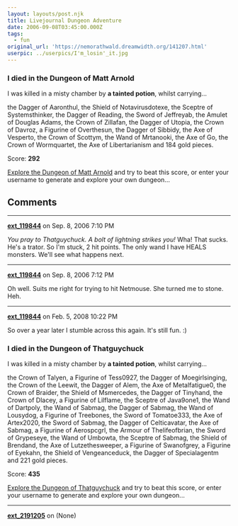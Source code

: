 ```yaml
---
layout: layouts/post.njk
title: Livejournal Dungeon Adventure
date: 2006-09-08T03:45:00.000Z
tags:
  - fun
original_url: 'https://nemorathwald.dreamwidth.org/141207.html'
userpic: ../userpics/I'm_losin'_it.jpg
---
```

### I died in the Dungeon of Matt Arnold

I was killed in a misty chamber by **a tainted potion**, whilst carrying...

the Dagger of Aaronthul, the Shield of Notavirusdotexe, the Sceptre of Systemsthinker, the Dagger of Reading, the Sword of Jeffreyab, the Amulet of Douglas Adams, the Crown of Zillafan, the Dagger of Utopia, the Crown of Davroz, a Figurine of Overthesun, the Dagger of Sibbidy, the Axe of Vesperto, the Crown of Scottym, the Wand of Mrtanooki, the Axe of Go, the Crown of Wormquartet, the Axe of Libertarianism and 184 gold pieces.

Score: **292**

[Explore the Dungeon of Matt Arnold](http://thesurrealist.co.uk/dungeon?user=matt_arnold) and try to beat this score, or enter your username to generate and explore your own dungeon...

## Comments

---

**[ext_119844](https://www.dreamwidth.org/users/ext_119844)** on Sep. 8, 2006 7:10 PM

_You pray to Thatguychuck. A bolt of lightning strikes you!_ Wha! That sucks. He's a trator. So I'm stuck, 2 hit points. The only wand I have HEALS monsters. We'll see what happens next.

---

**[ext_119844](https://www.dreamwidth.org/users/ext_119844)** on Sep. 8, 2006 7:12 PM

Oh well. Suits me right for trying to hit Netmouse. She turned me to stone. Heh.

---

**[ext_119844](https://www.dreamwidth.org/users/ext_119844)** on Feb. 5, 2008 10:22 PM

So over a year later I stumble across this again. It's still fun. :)

### I died in the Dungeon of Thatguychuck

I was killed in a misty chamber by **a tainted potion**, whilst carrying...

the Crown of Talyen, a Figurine of Tess0927, the Dagger of Moegirlsinging, the Crown of the Leewit, the Dagger of Alem, the Axe of Metalfatigue0, the Crown of Braider, the Shield of Msmercedes, the Dagger of Tinyhand, the Crown of Dlacey, a Figurine of Lilflame, the Sceptre of Java9one1, the Wand of Dartpoly, the Wand of Sabmag, the Dagger of Sabmag, the Wand of Lousydog, a Figurine of Treebones, the Sword of Tomatoe333, the Axe of Artex2020, the Sword of Sabmag, the Dagger of Celticavatar, the Axe of Sabmag, a Figurine of Aerospcgrl, the Armour of Thelifeofbrian, the Sword of Grypeseye, the Wand of Umbowta, the Sceptre of Sabmag, the Shield of Brendand, the Axe of Lutzethesweeper, a Figurine of Swanofgrey, a Figurine of Eyekahn, the Shield of Vengeanceduck, the Dagger of Specialagentm and 221 gold pieces.

Score: **435**

[Explore the Dungeon of Thatguychuck](http://thesurrealist.co.uk/dungeon?user=thatguychuck) and try to beat this score, or enter your username to generate and explore your own dungeon...

---

**[ext_2191205](https://www.dreamwidth.org/users/ext_2191205)** on (None)

